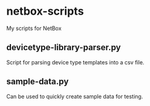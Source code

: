 # netbox-scripts
My scripts for NetBox

## devicetype-library-parser.py
Script for parsing device type templates into a csv file.

## sample-data.py
Can be used to quickly create sample data for testing.
